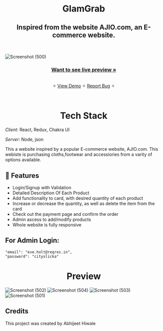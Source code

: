 


<h1 align="center">GlamGrab</h1> 

<h2 align="center">Inspired from the website AJIO.com, an E-commerce website.</h2>    

<br />

![Screenshot (500)](https://user-images.githubusercontent.com/97459166/234563625-8dad38ae-838b-46b8-a5be-10789f4e9487.png)



     
    
  <h3 align="center"><a href="https://glamgrab-react.vercel.app/"><strong>Want to see live preview »</strong></a></h3>    
  <p align="center"> 
    <br />&#10023;
    <a href="https://glamgrab-react.vercel.app/">View Demo</a>   &#10023;  
    <a href="https://github.com/Abhii-07/React-ecommerce-app/issues">Report Bug</a>    &#10023;  
  </p>
<br/>

<h1 align="center">Tech Stack</h1> 

*Client:* React, Redux, Chakra UI

*Server:* Node, json

This a website inspired by a popular E-commerce website, AJIO.com. This webiste is purchasing cloths,footwear and accessiories from a varity of options available.


## 🚀 Features
- Login/Signup with Validation
- Detailed Description Of Each Product
- Add functionality to card, with desired quantity of each product
- Increase or decrease the quantity, as well as delete the item from the card
- Check out the payment page and confirm the order
- Admin ascess to add/modify products
- Whole website is fully responsive

## For Admin Login: 
    "email": "eve.holt@reqres.in",
    "password": "cityslicka"

<h1 align="center">Preview</h1> 

![Screenshot (502)](https://user-images.githubusercontent.com/97459166/234563730-e4b5f4d3-b68e-4e17-9cfe-66aa2c828b80.png)
![Screenshot (504)](https://user-images.githubusercontent.com/97459166/234563767-e9f1c75b-10bd-4a33-9fc4-80202b51d6f7.png)
![Screenshot (503)](https://user-images.githubusercontent.com/97459166/234563793-b792a394-fe8b-4d1c-84cc-9baa856b7ad9.png)
![Screenshot (501)](https://user-images.githubusercontent.com/97459166/234563844-3c8ee65b-3522-4c15-8006-e93e9b615d8f.png)


## Credits
This project was created by Abhijeet Hiwale

